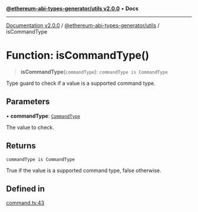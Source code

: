 [**@ethereum-abi-types-generator/utils v2.0.0**](../README.md) • **Docs**

***

[Documentation v2.0.0](../../../packages.md) / [@ethereum-abi-types-generator/utils](../README.md) / isCommandType

# Function: isCommandType()

> **isCommandType**(`commandType`): `commandType is CommandType`

Type guard to check if a value is a supported command type.

## Parameters

• **commandType**: [`CommandType`](../../types/type-aliases/CommandType.md)

The value to check.

## Returns

`commandType is CommandType`

True if the value is a supported command type, false otherwise.

## Defined in

[command.ts:43](https://github.com/niZmosis/ethereum-abi-types-generator/blob/51c0ac8a6ea35330201860f8469daa0efc6ae8f2/packages/utils/src/command.ts#L43)
